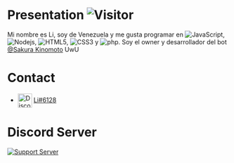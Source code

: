 # Presentation ![Visitor](https://visitor-badge.laobi.icu/badge?page_id=LiiUwU.LiiUwU)
Mi nombre es Li, soy de Venezuela y me gusta programar en ![JavaScript](https://img.shields.io/badge/-JavaScript-black?style=flat-square&logo=javascript), ![Nodejs](https://img.shields.io/badge/-Nodejs-black?style=flat-square&logo=Node.js), ![HTML5](https://img.shields.io/badge/-HTML5-E34F26?style=flat-square&logo=html5&logoColor=white), ![CSS3](https://img.shields.io/badge/-CSS3-1572B6?style=flat-square&logo=css3) y ![php](https://img.shields.io/badge/-php-1572B6?style=flat-square&logo=php). Soy el owner y desarrollador del bot [@Sakura Kinomoto](https://top.gg/bot/675507591907901467) UwU
# Contact
- <img src="https://discord.com/assets/f8389ca1a741a115313bede9ac02e2c0.svg" alt="Discord" width="32" align="center">  [Li#6128](https://discord.gg/82arCjH)

# Discord Server
[![Support Server](https://discord.com/api/guilds/675784144340647999/embed.png?style=banner4)](https://discord.gg/82arCjH)

